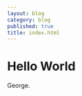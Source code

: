 ```yaml
---
layout: blog
category: blog
published: true
title: index.html
---
```

<!DOCTYPE html>
<html>
<body>
<h1>Hello World</h1>
<p>George.</p>
</body>
</html>
